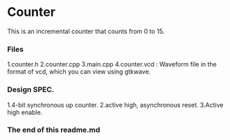 # Counter

This is an incremental counter that counts from 0 to 15.

### Files

1.counter.h
2.counter.cpp
3.main.cpp 
4.counter.vcd : Waveform file in the format of vcd, which you can view using gtkwave.

### Design SPEC.

1.4-bit synchronous up counter.
2.active high, asynchronous reset.
3.Active high enable.


### The end of this readme.md

